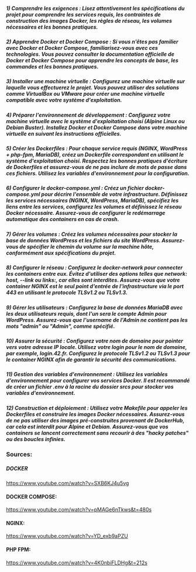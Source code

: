 
##### 1) Comprendre les exigences : Lisez attentivement les spécifications du projet pour comprendre les services requis, les contraintes de construction des images Docker, les règles de réseau, les volumes nécessaires et les bonnes pratiques.

##### 2) Apprendre Docker et Docker Compose : Si vous n'êtes pas familier avec Docker et Docker Compose, familiarisez-vous avec ces technologies. Vous pouvez consulter la documentation officielle de Docker et Docker Compose pour apprendre les concepts de base, les commandes et les bonnes pratiques.

##### 3) Installer une machine virtuelle : Configurez une machine virtuelle sur laquelle vous effectuerez le projet. Vous pouvez utiliser des solutions comme VirtualBox ou VMware pour créer une machine virtuelle compatible avec votre système d'exploitation.

##### 4) Préparer l'environnement de développement : Configurez votre machine virtuelle avec le système d'exploitation choisi (Alpine Linux ou Debian Buster). Installez Docker et Docker Compose dans votre machine virtuelle en suivant les instructions officielles.

##### 5) Créer les Dockerfiles : Pour chaque service requis (NGINX, WordPress + php-fpm, MariaDB), créez un Dockerfile correspondant en utilisant le système d'exploitation choisi. Respectez les bonnes pratiques d'écriture de Dockerfiles et assurez-vous de ne pas inclure de mots de passe dans ces fichiers. Utilisez les variables d'environnement pour la configuration.

##### 6) Configurer le docker-compose.yml : Créez un fichier docker-compose.yml pour décrire l'ensemble de votre infrastructure. Définissez les services nécessaires (NGINX, WordPress, MariaDB), spécifiez les liens entre les services, configurez les volumes et définissez le réseau Docker nécessaire. Assurez-vous de configurer le redémarrage automatique des containers en cas de crash.

##### 7) Gérer les volumes : Créez les volumes nécessaires pour stocker la base de données WordPress et les fichiers du site WordPress. Assurez-vous de spécifier le chemin du volume sur la machine hôte, conformément aux spécifications du projet.

##### 8) Configurer le réseau : Configurez le docker-network pour connecter les containers entre eux. Évitez d'utiliser des options telles que network: host, --link ou links:, car elles sont interdites. Assurez-vous que votre container NGINX est le seul point d'entrée de l'infrastructure via le port 443 en utilisant le protocole TLSv1.2 ou TLSv1.3.

##### 9) Gérer les utilisateurs : Configurez la base de données MariaDB avec les deux utilisateurs requis, dont l'un sera le compte Admin pour WordPress. Assurez-vous que l'username de l'Admin ne contient pas les mots "admin" ou "Admin", comme spécifié.

##### 10) Assurer la sécurité : Configurez votre nom de domaine pour pointer vers votre adresse IP locale. Utilisez votre login pour le nom de domaine, par exemple, login.42.fr. Configurez le protocole TLSv1.2 ou TLSv1.3 pour le container NGINX afin de garantir la sécurité des communications.

##### 11) Gestion des variables d'environnement : Utilisez les variables d'environnement pour configurer vos services Docker. Il est recommandé de créer un fichier .env à la racine du dossier srcs pour stocker vos variables d'environnement.

##### 12) Construction et déploiement : Utilisez votre Makefile pour appeler les Dockerfiles et construire les images Docker nécessaires. Assurez-vous de ne pas utiliser des images pré-construites provenant de DockerHub, car cela est interdit pour Alpine et Debian. Assurez-vous que vos containers se lancent correctement sans recourir à des "hacky patches" ou des boucles infinies.

### Sources:

##### DOCKER
https://www.youtube.com/watch?v=SXB6KJ4u5vg

#### DOCKER COMPOSE:
https://www.youtube.com/watch?v=pMAGe6nTkws&t=480s

#### NGINX:
https://www.youtube.com/watch?v=YD_exb9aPZU

#### PHP FPM:
https://www.youtube.com/watch?v=4K0nbiFLDHg&t=212s

